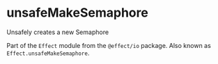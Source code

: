 # unsafeMakeSemaphore

Unsafely creates a new Semaphore

Part of the `Effect` module from the `@effect/io` package. Also known as `Effect.unsafeMakeSemaphore`.
